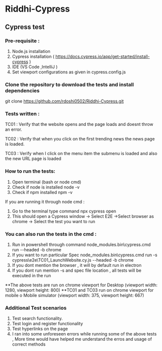# Riddhi-Cypress
## Cypress test 
### Pre-requisite :
1) Node.js installation
2) Cypress installation ( https://docs.cypress.io/app/get-started/install-cypress )
3) IDE (VS Code ,IntelliJ )
4) Set viewport configurations as given in cypress.config.js

### Clone the repository to download the tests and install dependencies
git clone https://github.com/rdoshi0502/Riddhi-Cypress.git


### Tests written :
TC01 : 
Verify that the website opens and the page loads and doesnt throw an error.

TC02 :
Verify that when you click on the first trending news the news page is loaded.

TC03 :
Verify when I click on the menu item the submenu is loaded and also the new URL page is loaded 

### How to run the tests:
1. Open terminal (bash or node cmd)
2. Check if node is installed
	node -v
3. Check if npm installed 
	npm -v
 

If you are running it through node cmd :
1. Go to the terminal  type command 
    npx cypress open
2. This should open a Cypress window -> Select E2E ->Select browser as chrome -> Select the test you want to run 

### You can also run the tests in the cmd :
1. Run in powershell through command 
	node_modules\.bin\cypress.cmd run --headed -b chrome
2. If you want to run particular Spec
	node_modules\.bin\cypress.cmd run -s cypress\e2e\TC01_LaunchWebsite.cy.js --headed -b chrome
3. If you dont mention the browser , it will by default run in electron 
4. If you dont run mention -s and spec file location , all tests will be executed in the run


**The above tests are run on chrome viewport for Desktop (viewport width: 1280, viewport height: 800)
**TC01 and TC03 run on chrome viewport for mobile o	Mobile simulator (viewport width: 375, viewport height: 667)

### Additional Test scenarios
1. Test search functionality.
2. Test login and register functionality
3. Test hyperlinks on the page 
4. I ran into some unforeseen errors while running some of the above tests , More time would have helped me understand the erros 
and usage of correct methods 



